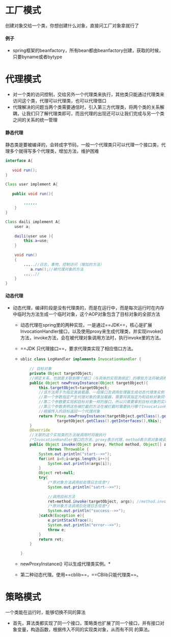 # 工厂模式

创建对象交给一个类，你想创建什么对象，直接问工厂对象拿就行了

#### 例子

* spring框架的beanfactory，所有bean都由beanfactory创建，获取的时候，只要byname或者bytype





# 代理模式



* 对一个类的访问控制，交给另外一个代理类来执行，其他类只能通过代理类来访问这个类，代理可以代理类，也可以代理借口
* 代理解决的问题当两个类需要通信时，引入第三方代理类，将两个类的关系解耦，让我们只了解代理类即可，而且代理的出现还可以让我们完成与另一个类之间的关系的统一管理



#### 静态代理

静态类是要被编译的，会转成字节码，一般一个代理类只可以代理一个接口类，代理多个就得写多个代理类，增加方法，维护困难

```java
interface A{
    
   void run();
}

Class user implement A{
    
   public void run(){
        
        ......
    }
}

Class daili implement A{
    user a;
    
    daili(user use ){
        this.a=use;
    }
    
    void run()
    {
        .....//日志，事物，控制访问（增加的方法）
           a.run();//被代理对象的方法
        .....//
    } 
}
```



#### 动态代理

* 动态代理，编译阶段是没有代理类的，而是在运行中，而是每次运行时在内存中临时为方法生成一个临时对象，这个AOP对象包含了目标对象的全部方法

  * 动态代理在spring里的两种实现，一是通过==JDK==，核心是扩展InvocationHandler接口，以及使用proxy来生成代理类，并实现invoke()方法，invoke方法，会在被代理对象调用方法时，执行invoke里的方法。

  * ==JDK 只代理接口==，要求代理类实现了相应借口方法。

  * ```java
    ublic class LogHandler implements InvocationHandler {  
      
        // 目标对象  
        private Object targetObject;  
        //绑定关系，也就是关联到哪个接口（与具体的实现类绑定）的哪些方法将被调用时，执行invoke方法。              
        public Object newProxyInstance(Object targetObject){  
            this.targetObject=targetObject;  
            //该方法用于为指定类装载器、一组接口及调用处理器生成动态代理类实例    
            //第一个参数指定产生代理对象的类加载器，需要将其指定为和目标对象同一个类加载器  
            //第二个参数要实现和目标对象一样的接口，所以只需要拿到目标对象的实现接口  
            //第三个参数表明这些被拦截的方法在被拦截时需要执行哪个InvocationHandler的invoke方法  
            //根据传入的目标返回一个代理对象  
            return Proxy.newProxyInstance(targetObject.getClass().getClassLoader(),  
                    targetObject.getClass().getInterfaces(),this);  
        }  
        @Override  
        //关联的这个实现类的方法被调用时将被执行  
        /*InvocationHandler接口的方法，proxy表示代理，method表示原对象被调用的方法，args表示方法的参数*/  
        public Object invoke(Object proxy, Method method, Object[] args)  
                throws Throwable {  
            System.out.println("start-->>");  
            for(int i=0;i<args.length;i++){  
                System.out.println(args[i]);  
            }  
            Object ret=null;  
            try{  
                /*原对象方法调用前处理日志信息*/  
                System.out.println("satrt-->>");  
                  
                //调用目标方法  
                ret=method.invoke(targetObject, args); //method.invoke调用传入对象实例的方法 
                /*原对象方法调用后处理日志信息*/  
                System.out.println("success-->>");  
            }catch(Exception e){  
                e.printStackTrace();  
                System.out.println("error-->>");  
                throw e;  
            }  
            return ret;  
        }  
      
    }  
    ```

  * newProxyInstance() 可以生成代理类实例。*

  * 第二种动态代理。使用==cblib==，==CBlib只能代理类==。





# 策略模式



一个类能在运行时，能够切换不同的算法

* 首先，算法类都实现了同一个接口，策略类也扩展了同一个接口，并有接口对象变量，构造函数，根据传入不同的实现类对象，从而有不同 的算法。